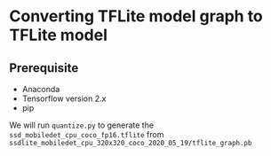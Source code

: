 # Converting TFLite model graph to TFLite model

## Prerequisite 

* Anaconda
* Tensorflow version 2.x
* pip

We will run `quantize.py` to generate the `ssd_mobiledet_cpu_coco_fp16.tflite` from `ssdlite_mobiledet_cpu_320x320_coco_2020_05_19/tflite_graph.pb`
